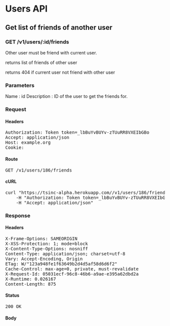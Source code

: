# Users API

## Get list of friends of another user

### GET /v1/users/:id/friends

Other user must be friend with current user.

returns list of friends of other user

returns 404 if current user not friend with other user

### Parameters

Name : id
Description : ID of the user to get the friends for.

### Request

#### Headers

<pre>Authorization: Token token=_lbBuYvBUYv-zTUuRR8VXEIbGBo
Accept: application/json
Host: example.org
Cookie: </pre>

#### Route

<pre>GET /v1/users/186/friends</pre>

#### cURL

<pre class="request">curl &quot;https://tsinc-alpha.herokuapp.com//v1/users/186/friends&quot; -X GET \
	-H &quot;Authorization: Token token=_lbBuYvBUYv-zTUuRR8VXEIbGBo&quot; \
	-H &quot;Accept: application/json&quot;</pre>

### Response

#### Headers

<pre>X-Frame-Options: SAMEORIGIN
X-XSS-Protection: 1; mode=block
X-Content-Type-Options: nosniff
Content-Type: application/json; charset=utf-8
Vary: Accept-Encoding, Origin
ETag: W/&quot;123a948fe1f63649b2d4d5af58d6d6f2&quot;
Cache-Control: max-age=0, private, must-revalidate
X-Request-Id: 05031ecf-96c8-46b6-a9ae-e395a62dbd2a
X-Runtime: 0.026167
Content-Length: 875</pre>

#### Status

<pre>200 OK</pre>

#### Body

```javascript

```
